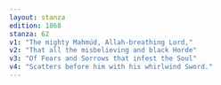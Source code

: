 ```yaml
---
layout: stanza
edition: 1868
stanza: 62
v1: "The mighty Mahmúd, Allah-breathing Lord,"
v2: "That all the misbelieving and black Horde"
v3: "Of Fears and Sorrows that infest the Soul"
v4: "Scatters before him with his whirlwind Sword."
---
```

